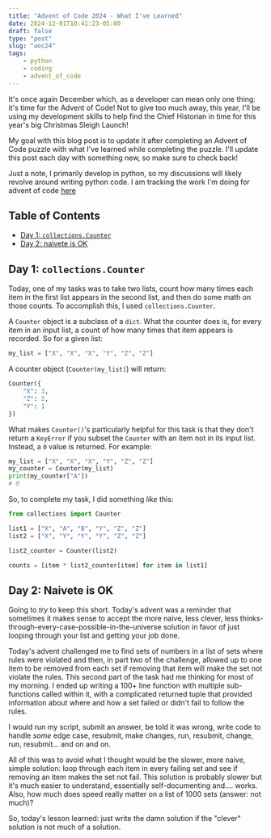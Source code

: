 ```yaml
---
title: "Advent of Code 2024 - What I've Learned"
date: 2024-12-01T10:41:23-05:00
draft: false
type: "post"
slug: "aoc24"
tags:
    - python
    - coding
    - advent_of_code
---
```


It's once again December which, as a developer can mean only one thing: it's time for the Advent of Code! Not to give too much away, this year, I'll be using my development skills to help find the Chief Historian in time for this year's big Christmas Sleigh Launch!

My goal with this blog post is to update it after completing an Advent of Code puzzle with what I've learned while completing the puzzle. I'll update this post each day with something new, so make sure to check back!

Just a note, I primarily develop in python, so my discussions will likely revolve around writing python code. I am tracking the work I'm doing for advent of code [here](https://github.com/chris-s-friedman/advent-of-code-2024)

## Table of Contents

- [Day 1: `collections.Counter`](#day-1-collectionscounter)
- [Day 2: naivete is OK](#day-2-naivete-is-ok)

## Day 1: `collections.Counter`

Today, one of my tasks was to take two lists, count how many times each item in the first list appears in the second list, and then do some math on those counts. To accomplish this, I used `collections.Counter`.

A `Counter` object is a subclass of a `dict`. What the counter does is, for every item in an input list, a count of how many times that item appears is recorded. So for a given list:

```python
my_list = ["X", "X", "X", "Y", "Z", "Z"]
```
A counter object (`Counter(my_list)`) will return:

```python
Counter({
    "X": 3,
    "Z": 2,
    "Y": 1
})
```

What makes `Counter()`'s particularly helpful for this task is that they don't return a `KeyError` if you subset the `Counter` with an item not in its input list. Instead, a `0` value is returned. For example:

```python
my_list = ["X", "X", "X", "Y", "Z", "Z"]
my_counter = Counter(my_list)
print(my_counter["A"])
# 0
```

So, to complete my task, I did something _like_ this:

```python
from collections import Counter

list1 = ["X", "A", "B", "Y", "Z", "Z"]
list2 = ["X", "Y", "Y", "Y", "Z", "Z"]

list2_counter = Counter(list2)

counts = [item * list2_counter[item] for item in list1]
```

## Day 2: Naivete is OK

Going to _try_ to keep this short. Today's advent was a reminder that sometimes it makes sense to accept the more naive, less clever, less thinks-through-every-case-possible-in-the-universe solution in favor of just looping through your list and getting your job done. 

Today's advent challenged me to find sets of numbers in a list of sets where rules were violated and then, in part two of the challenge, allowed up to one item to be removed from each set if removing that item will make the set not violate the rules. This second part of the task had me thinking for most of my morning. I ended up writing a 100+ line function with multiple sub-functions called within it, with a complicated returned tuple that provided information about where and how a set failed or didn't fail to follow the rules.

I would run my script, submit an answer, be told it was wrong, write code to handle _some_ edge case, resubmit, make changes, run, resubmit, change, run, resubmit... and on and on.

All of this was to avoid what I thought would be the slower, more naive, simple solution: loop through each item in every failing set and see if removing an item makes the set not fail. This solution is probably slower but it's much easier to understand, essentially self-documenting and.... works. Also, how much does speed really matter on a list of 1000 sets (answer: not much)?

So, today's lesson learned: just write the damn solution if the "clever" solution is not much of a solution.
